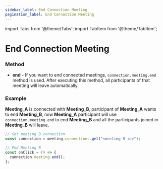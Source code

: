 ```yaml
---
sidebar_label: End Connection Meeting
pagination_label: End Connection Meeting
---
```


import Tabs from '@theme/Tabs';
import TabItem from '@theme/TabItem';

# End Connection Meeting

### Method

- **end** - If you want to end connected meetings, `connection.meeting.end` method is used. After executing this method, all participants of that meeting will leave automatically.

### Example

**Meeting_A** is connected with **Meeting_B**, participant of **Meeting_A** wants to end **Meeting_B**, now **Meeting_A** participant will use `connection.meeting.end` to end **Meeting_B** and all the participants joined in **Meeting_B** will leave.

```js
// Get meeting B connection
const connection = meeting.connections.get("<meeting-B-id>");

// End Meeting B
const onClick = () => {
  connection.meeting.end();
};
```
